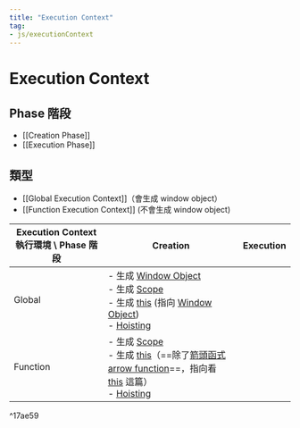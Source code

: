 ```yaml
---
title: "Execution Context"
tag: 
- js/executionContext
---
```

# Execution Context

## Phase 階段
- [[Creation Phase]]
- [[Execution Phase]]

## 類型
- [[Global Execution Context]]（會生成 window object）
- [[Function Execution Context]] (不會生成 window object) 


| Execution Context 執行環境 \ Phase 階段 | Creation | Execution |
| --------------------------------------- | -------- | --------- |
| Global                                  |  - 生成 [Window Object](Window%20Object.md) <br>- 生成 [Scope](Scope.md)<br> - 生成 [this](this.md) (指向 [Window Object](Window%20Object.md)) <br>- [Hoisting](Hoisting.md)       |           |
| Function                                | - 生成 [Scope](Scope.md)<br>- 生成 [this](this.md)（==除了[箭頭函式 arrow function](箭頭函式%20arrow%20function.md)==，指向看 [this](this.md) 這篇）<br>- [Hoisting](Hoisting.md)         |           |

^17ae59
